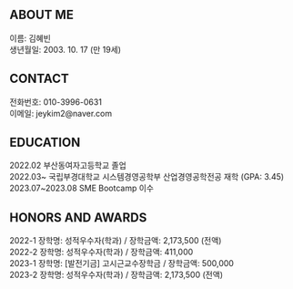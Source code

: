 <main>
  <article id="mainLeft">
    <section>
      <h2>ABOUT ME</h2>
      이름: 김혜빈 <br>
      생년월일: 2003. 10. 17 (만 19세)
    </section>
    <section>
      <h2>CONTACT</h2>
      전화번호: 010-3996-0631<br>
      이메일: jeykim2@naver.com
     </section>
     <section>
      <h2>EDUCATION</h2>
        2022.02 부산동여자고등학교 졸업<br>
        2022.03~ 국립부경대학교 시스템경영공학부 산업경영공학전공 재학 (GPA: 3.45) <br>
        2023.07~2023.08 SME Bootcamp 이수
    </section>
    <section>
        <h2>HONORS AND AWARDS</h2>
            2022-1 장학명: 성적우수자(학과) / 장학금액: 2,173,500 (전액)<br>
            2022-2 장학명: 성적우수자(학과) / 장학금액: 411,000 <br>
            2023-1 장학명: [발전기금] 고시근교수장학금 / 장학금액: 500,000<br>
            2023-2 장학명: 성적우수자(학과) / 장학금액: 2,173,500 (전액) 
    </section>    
</main>
